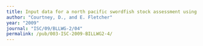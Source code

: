 ```yaml
---
title: Input data for a north pacific swordfish stock assessment using Stock Synthesis.
author: "Courtney, D., and E. Fletcher"
year: "2009"
journal: "ISC/09/BLLWG-2/04"
permalink: /pub/003-ISC-2009-BILLWG2-4/
---
```

